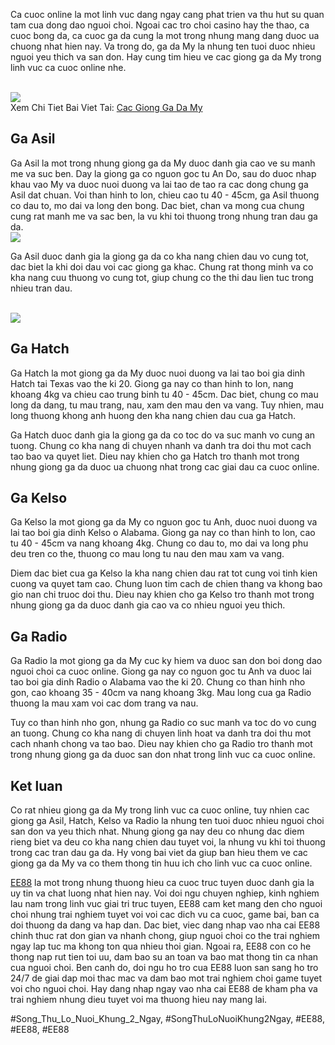 <p>Ca cuoc online la mot linh vuc dang ngay cang phat trien va thu hut su quan tam cua dong dao nguoi choi. Ngoai cac tro choi casino hay the thao, ca cuoc bong da, ca cuoc ga da cung la mot trong nhung mang dang duoc ua chuong nhat hien nay. Va trong do, ga da My la nhung ten tuoi duoc nhieu nguoi yeu thich va san don. Hay cung tim hieu ve cac giong ga da My trong linh vuc ca cuoc online nhe.</p><br><img src="https://ee88vn.wiki/wp-content/uploads/2025/04/Ga-da-My-la-gi.png"></br>
Xem Chi Tiet Bai Viet Tai: <a href="https://ee88vn.wiki/cac-giong-ga-da-my/">Cac Giong Ga Da My</a><h2>Ga Asil</h2><p>Ga Asil la mot trong nhung giong ga da My duoc danh gia cao ve su manh me va suc ben. Day la giong ga co nguon goc tu An Do, sau do duoc nhap khau vao My va duoc nuoi duong va lai tao de tao ra cac dong chung ga Asil dat chuan. Voi than hinh to lon, chieu cao tu 40 - 45cm, ga Asil thuong co dau to, mo dai va long den bong. Dac biet, chan va mong cua chung cung rat manh me va sac ben, la vu khi toi thuong trong nhung tran dau ga da.<br><img src="https://ee88vn.wiki/wp-content/uploads/2025/04/Cac-giong-ga-da-My-duoc-ua-chuong-nhat-hien-nay.png"></br><p>Ga Asil duoc danh gia la giong ga da co kha nang chien dau vo cung tot, dac biet la khi doi dau voi cac giong ga khac. Chung rat thong minh va co kha nang cuu thuong vo cung tot, giup chung co the thi dau lien tuc trong nhieu tran dau.</p><br><img src="https://ee88vn.wiki/wp-content/uploads/2025/04/Cac-giong-ga-da-My-duoc-ua-chuong-nhat-hien-nay.png"></br><h2>Ga Hatch</h2><p>Ga Hatch la mot giong ga da My duoc nuoi duong va lai tao boi gia dinh Hatch tai Texas vao the ki 20. Giong ga nay co than hinh to lon, nang khoang 4kg va chieu cao trung binh tu 40 - 45cm. Dac biet, chung co mau long da dang, tu mau trang, nau, xam den mau den va vang. Tuy nhien, mau long thuong khong anh huong den kha nang chien dau cua ga Hatch.<p>Ga Hatch duoc danh gia la giong ga da co toc do va suc manh vo cung an tuong. Chung co kha nang di chuyen nhanh va danh tra doi thu mot cach tao bao va quyet liet. Dieu nay khien cho ga Hatch tro thanh mot trong nhung giong ga da duoc ua chuong nhat trong cac giai dau ca cuoc online.</p><h2>Ga Kelso</h2><p>Ga Kelso la mot giong ga da My co nguon goc tu Anh, duoc nuoi duong va lai tao boi gia dinh Kelso o Alabama. Giong ga nay co than hinh to lon, cao tu 40 - 45cm va nang khoang 4kg. Chung co dau to, mo dai va long phu deu tren co the, thuong co mau long tu nau den mau xam va vang.<p>Diem dac biet cua ga Kelso la kha nang chien dau rat tot cung voi tinh kien cuong va quyet tam cao. Chung luon tim cach de chien thang va khong bao gio nan chi truoc doi thu. Dieu nay khien cho ga Kelso tro thanh mot trong nhung giong ga da duoc danh gia cao va co nhieu nguoi yeu thich.</p><h2>Ga Radio</h2><p>Ga Radio la mot giong ga da My cuc ky hiem va duoc san don boi dong dao nguoi choi ca cuoc online. Giong ga nay co nguon goc tu Anh va duoc lai tao boi gia dinh Radio o Alabama vao the ki 20. Chung co than hinh nho gon, cao khoang 35 - 40cm va nang khoang 3kg. Mau long cua ga Radio thuong la mau xam voi cac dom trang va nau.</p><p>Tuy co than hinh nho gon, nhung ga Radio co suc manh va toc do vo cung an tuong. Chung co kha nang di chuyen linh hoat va danh tra doi thu mot cach nhanh chong va tao bao. Dieu nay khien cho ga Radio tro thanh mot trong nhung giong ga da duoc san don nhat trong linh vuc ca cuoc online.</p><h2>Ket luan</h2><p>Co rat nhieu giong ga da My trong linh vuc ca cuoc online, tuy nhien cac giong ga Asil, Hatch, Kelso va Radio la nhung ten tuoi duoc nhieu nguoi choi san don va yeu thich nhat. Nhung giong ga nay deu co nhung dac diem rieng biet va deu co kha nang chien dau tuyet voi, la nhung vu khi toi thuong trong cac tran dau ga da. Hy vong bai viet da giup ban hieu them ve cac giong ga da My va co them thong tin huu ich cho linh vuc ca cuoc online.</p><p><a href="https://ee88vn.wiki/">EE88</a> la mot trong nhung thuong hieu ca cuoc truc tuyen duoc danh gia la uy tin va chat luong nhat hien nay. Voi doi ngu chuyen nghiep, kinh nghiem lau nam trong linh vuc giai tri truc tuyen, EE88 cam ket mang den cho nguoi choi nhung trai nghiem tuyet voi voi cac dich vu ca cuoc, game bai, ban ca doi thuong da dang va hap dan. Dac biet, viec dang nhap vao nha cai EE88 chinh thuc rat don gian va nhanh chong, giup nguoi choi co the trai nghiem ngay lap tuc ma khong ton qua nhieu thoi gian. Ngoai ra, EE88 con co he thong nap rut tien toi uu, dam bao su an toan va bao mat thong tin ca nhan cua nguoi choi. Ben canh do, doi ngu ho tro cua EE88 luon san sang ho tro 24/7 de giai dap moi thac mac va dam bao mot trai nghiem choi game tuyet voi cho nguoi choi. Hay dang nhap ngay vao nha cai EE88 de kham pha va trai nghiem nhung dieu tuyet voi ma thuong hieu nay mang lai.</p>
#Song_Thu_Lo_Nuoi_Khung_2_Ngay, #SongThuLoNuoiKhung2Ngay, #EE88, #EE88, #EE88
